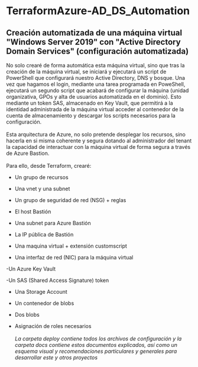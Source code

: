 # TerraformAzure-AD_DS_Automation
## Creación automatizada de una máquina virtual "Windows Server 2019" con "Active Directory Domain Services" (configuración automatizada)

No solo crearé de forma automática esta máquina virtual, sino que tras la creación de la máquina virtual, se iniciará y ejecutará un script de PowerShell que configurará nuestro Active Directory, DNS y bosque. Una vez que hagamos el login, mediante una tarea programada en PoweShell, ejecutará un segundo script que acabará de configurar la máquina (unidad organizativa, GPOs y alta de usuarios automatizada en el dominio). Esto mediante un token SAS, almacenado en Key Vault, que permitirá a la identidad administrada de la máquina virtual acceder al contenedor de la cuenta de almacenamiento y descargar los scripts necesarios para la configuración.
<br><br>
Esta arquitectura de Azure, no solo pretende desplegar los recursos, sino hacerla en si misma coherente y segura dotando al administrador del tenant la capacidad de 
interactuar con la máquina virtual de forma segura a través de Azure Bastion.
<br><br>
Para ello, desde Terraform, crearé:

  - Un grupo de recursos
  
  - Una vnet y una subnet
  
  - Un grupo de seguridad de red (NSG) + reglas

  - El host Bastión

  - Una subnet para Azure Bastión

  - La IP pública de Bastión

  - Una maquina virtual + extensión customscript
  
  - Una interfaz de red (NIC) para la máquina virtual

  -Un Azure Key Vault

  -Un SAS (Shared Access Signature) token
  
  - Una Storage Account
  
  - Un contenedor de blobs
  
  - Dos blobs

  - Asignación de roles necesarios
<br><br>
*La carpeta deploy contiene todos los archivos de configuración y la carpeta docs contiene estos documentos explicados, así como un esquema visual y recomendaciones particulares y generales para desarrollar este y otros proyectos*
